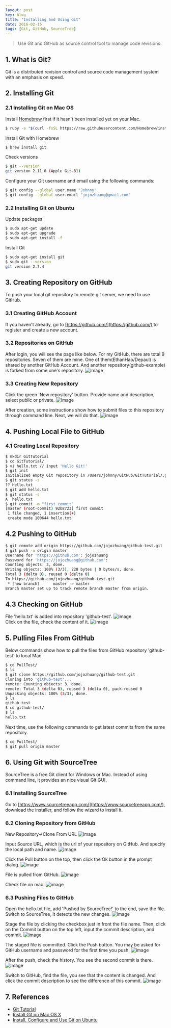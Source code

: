```yaml
---
layout: post
key: blog
title: "Installing and Using Git"
date: 2016-02-15
tags: [Git, GitHub, SourceTree]
---
```


> Use Git and GitHub as source control tool to manage code revisions.

## 1. What is Git?
Git is a distributed revision control and source code management system with an emphasis on speed.

## 2. Installing Git
### 2.1 Installing Git on Mac OS
Install [Homebrew](https://brew.sh/) first if it hasn't been installed yet on your Mac.
```sh
$ ruby -e "$(curl -fsSL https://raw.githubusercontent.com/Homebrew/install/master/install)"
```
Install Git with Homebrew
```sh
$ brew install git
```

Check versions
```sh
$ git --version
git version 2.11.0 (Apple Git-81)
```
Configure your Git username and email using the following commands:
```sh
$ git config --global user.name "Johnny"
$ git config --global user.email "jojozhuang@gmail.com"
```

### 2.2 Installing Git on Ubuntu
Update packages
```sh
$ sudo apt-get update
$ sudo apt-get upgrade
$ sudo apt-get install -f
```

Install Git
```sh
$ sudo apt-get install git
$ sudo git --version
git version 2.7.4
```

## 3. Creating Repository on GitHub
To push your local git repository to remote git server, we need to use GitHub.
### 3.1 Creating GitHub Account
If you haven't already, go to [https://github.com/](https://github.com/) to register and create a new account.

### 3.2 Repositories on GitHub
After login, you will see the page like below. For my GitHub, there are total 9 repositories. Seven of them are mine. One of them(EthanHao/Depaul) is shared by another GitHub Account. And another repository(github-example) is forked from some one's repository.
![image](/public/posts/2016-02-15/github.png)  

### 3.3 Creating New Repository
Click the green 'New repository' button. Provide name and description, select public or private.
![image](/public/posts/2016-02-15/createrepo.png)  

After creation, some instructions show how to submit files to this repository through command line. Next, we will do that.
![image](/public/posts/2016-02-15/repocreated.png)  

## 4. Pushing Local File to GitHub
### 4.1 Creating Local Repository
```sh
$ mkdir GitTutorial
$ cd GitTutorial/
$ vi hello.txt // input 'Hello Git!'
$ git init
Initialized empty Git repository in /Users/johnny/GitHub/GitTutorial/.git/
$ git status -s
?? hello.txt
$ git add hello.txt
$ git status -s
A  hello.txt
$ git commit -m "first commit"
[master (root-commit) 92b8723] first commit
 1 file changed, 1 insertion(+)
 create mode 100644 hello.txt
```
## 4.2 Pushing to GitHub
```sh
$ git remote add origin https://github.com/jojozhuang/github-test.git
$ git push -u origin master
Username for 'https://github.com': jojozhuang
Password for 'https://jojozhuang@github.com':
Counting objects: 3, done.
Writing objects: 100% (3/3), 228 bytes | 0 bytes/s, done.
Total 3 (delta 0), reused 0 (delta 0)
To https://github.com/jojozhuang/github-test.git
 * [new branch]      master -> master
Branch master set up to track remote branch master from origin.
```

## 4.3 Checking on GitHub
File 'hello.txt' is added into repository 'github-test'.
![image](/public/posts/2016-02-15/pushed.png)  
Click on the file, check the content of it.
![image](/public/posts/2016-02-15/content.png)  

## 5. Pulling Files From GitHub
Below commands show how to pull the files from GitHub repository 'github-test' to local Mac.
```sh
$ cd PullTest/
$ ls
$ git clone https://github.com/jojozhuang/github-test.git
Cloning into 'github-test'...
remote: Counting objects: 3, done.
remote: Total 3 (delta 0), reused 3 (delta 0), pack-reused 0
Unpacking objects: 100% (3/3), done.
$ ls
github-test
$ cd github-test/
$ ls
hello.txt
```

Next time, use the following commands to get latest commits from the same repository.
```sh
$ cd PullTest/
$ git pull origin master
```

## 6. Using Git with SourceTree
SourceTree is a free Git client for Windows or Mac. Instead of using command line, it provides an nice visual Git GUI.
### 6.1 Installing SourceTree
Go to [https://www.sourcetreeapp.com/](https://www.sourcetreeapp.com/), download the installer, and follow the wizard to install it.

### 6.2 Cloning Repository from GitHub
New Repository->Clone From URL
![image](/public/posts/2016-02-15/sourcetree-repo.png)  

Input Source URL, which is the url of your repository on GitHub. And specify the local path and name.
![image](/public/posts/2016-02-15/sourcetree-clone.png)  

Click the Pull button on the top, then click the Ok button in the prompt dialog.
![image](/public/posts/2016-02-15/sourcetree-pull.png)  

File is pulled from GitHub.
![image](/public/posts/2016-02-15/sourcetree-pulled.png)  

Check file on mac.
![image](/public/posts/2016-02-15/sourcetree-fileonmac.png)  

### 6.3 Pushing Files to GitHub
Open the hello.txt file, add 'Pushed by SourceTree!' to the end, save the file.
Switch to SourceTree, it detects the new changes.
![image](/public/posts/2016-02-15/sourcetree-filechanged.png)  

Stage the file by clicking the checkbox just in front the file name. Then, click on the Commit button on the top left, input the commit description, and commit.
![image](/public/posts/2016-02-15/sourcetree-stagecommit.png)  

The staged file is committed. Click the Push button. You may be asked for GitHub username and password for the first time you push.
![image](/public/posts/2016-02-15/sourcetree-push.png)  

After the push, check the history. You see the second commit is there.
![image](/public/posts/2016-02-15/sourcetree-history.png)  

Switch to GitHub, find the file, you see that the content is changed. And click the commit description to see the difference of this commit.
![image](/public/posts/2016-02-15/sourcetree-githubfile.png)  

## 7. References
* [Git Tutorial](https://www.tutorialspoint.com/git/index.htm)
* [Install Git on Mac OS X](https://www.atlassian.com/git/tutorials/install-git)
* [Install, Configure and Use Git on Ubuntu](http://www.geeksforgeeks.org/how-to-install-configure-and-use-git-on-ubuntu/)

